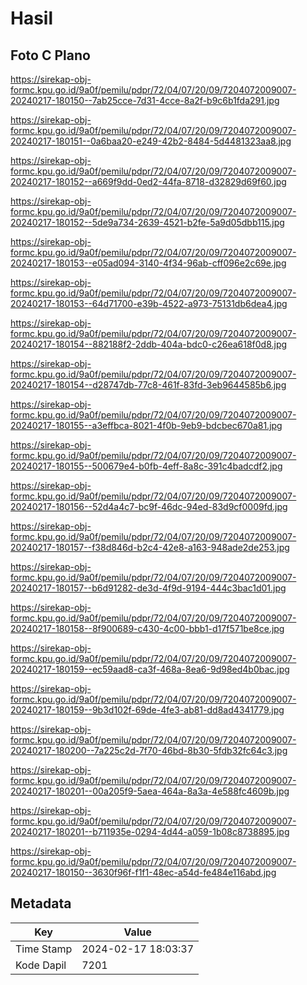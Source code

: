 # Hasil

## Foto C Plano

https://sirekap-obj-formc.kpu.go.id/9a0f/pemilu/pdpr/72/04/07/20/09/7204072009007-20240217-180150--7ab25cce-7d31-4cce-8a2f-b9c6b1fda291.jpg

https://sirekap-obj-formc.kpu.go.id/9a0f/pemilu/pdpr/72/04/07/20/09/7204072009007-20240217-180151--0a6baa20-e249-42b2-8484-5d4481323aa8.jpg

https://sirekap-obj-formc.kpu.go.id/9a0f/pemilu/pdpr/72/04/07/20/09/7204072009007-20240217-180152--a669f9dd-0ed2-44fa-8718-d32829d69f60.jpg

https://sirekap-obj-formc.kpu.go.id/9a0f/pemilu/pdpr/72/04/07/20/09/7204072009007-20240217-180152--5de9a734-2639-4521-b2fe-5a9d05dbb115.jpg

https://sirekap-obj-formc.kpu.go.id/9a0f/pemilu/pdpr/72/04/07/20/09/7204072009007-20240217-180153--e05ad094-3140-4f34-96ab-cff096e2c69e.jpg

https://sirekap-obj-formc.kpu.go.id/9a0f/pemilu/pdpr/72/04/07/20/09/7204072009007-20240217-180153--64d71700-e39b-4522-a973-75131db6dea4.jpg

https://sirekap-obj-formc.kpu.go.id/9a0f/pemilu/pdpr/72/04/07/20/09/7204072009007-20240217-180154--882188f2-2ddb-404a-bdc0-c26ea618f0d8.jpg

https://sirekap-obj-formc.kpu.go.id/9a0f/pemilu/pdpr/72/04/07/20/09/7204072009007-20240217-180154--d28747db-77c8-461f-83fd-3eb9644585b6.jpg

https://sirekap-obj-formc.kpu.go.id/9a0f/pemilu/pdpr/72/04/07/20/09/7204072009007-20240217-180155--a3effbca-8021-4f0b-9eb9-bdcbec670a81.jpg

https://sirekap-obj-formc.kpu.go.id/9a0f/pemilu/pdpr/72/04/07/20/09/7204072009007-20240217-180155--500679e4-b0fb-4eff-8a8c-391c4badcdf2.jpg

https://sirekap-obj-formc.kpu.go.id/9a0f/pemilu/pdpr/72/04/07/20/09/7204072009007-20240217-180156--52d4a4c7-bc9f-46dc-94ed-83d9cf0009fd.jpg

https://sirekap-obj-formc.kpu.go.id/9a0f/pemilu/pdpr/72/04/07/20/09/7204072009007-20240217-180157--f38d846d-b2c4-42e8-a163-948ade2de253.jpg

https://sirekap-obj-formc.kpu.go.id/9a0f/pemilu/pdpr/72/04/07/20/09/7204072009007-20240217-180157--b6d91282-de3d-4f9d-9194-444c3bac1d01.jpg

https://sirekap-obj-formc.kpu.go.id/9a0f/pemilu/pdpr/72/04/07/20/09/7204072009007-20240217-180158--8f900689-c430-4c00-bbb1-d17f571be8ce.jpg

https://sirekap-obj-formc.kpu.go.id/9a0f/pemilu/pdpr/72/04/07/20/09/7204072009007-20240217-180159--ec59aad8-ca3f-468a-8ea6-9d98ed4b0bac.jpg

https://sirekap-obj-formc.kpu.go.id/9a0f/pemilu/pdpr/72/04/07/20/09/7204072009007-20240217-180159--9b3d102f-69de-4fe3-ab81-dd8ad4341779.jpg

https://sirekap-obj-formc.kpu.go.id/9a0f/pemilu/pdpr/72/04/07/20/09/7204072009007-20240217-180200--7a225c2d-7f70-46bd-8b30-5fdb32fc64c3.jpg

https://sirekap-obj-formc.kpu.go.id/9a0f/pemilu/pdpr/72/04/07/20/09/7204072009007-20240217-180201--00a205f9-5aea-464a-8a3a-4e588fc4609b.jpg

https://sirekap-obj-formc.kpu.go.id/9a0f/pemilu/pdpr/72/04/07/20/09/7204072009007-20240217-180201--b711935e-0294-4d44-a059-1b08c8738895.jpg

https://sirekap-obj-formc.kpu.go.id/9a0f/pemilu/pdpr/72/04/07/20/09/7204072009007-20240217-180150--3630f96f-f1f1-48ec-a54d-fe484e116abd.jpg


## Metadata

| Key        | Value               |
| ---------- | ------------------- |
| Time Stamp | 2024-02-17 18:03:37 |
| Kode Dapil | 7201                |



